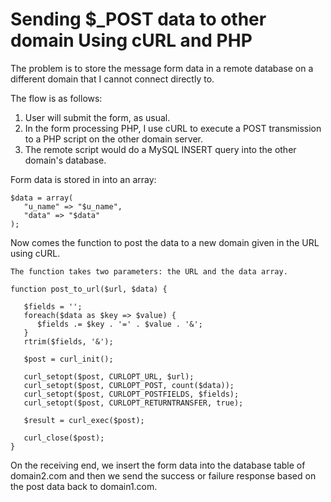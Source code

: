 # Sending $_POST data to other domain Using cURL and PHP

The problem is to store the message form data in a remote database on a different domain that I cannot connect directly to.

The flow is as follows:
1. User will submit the form, as usual.
2. In the form processing PHP, I use cURL to execute a POST transmission to a PHP script on the other domain server.
3. The remote script would do a MySQL INSERT query into the other domain's database.

Form data is stored in into an array:
```
$data = array(
   "u_name" => "$u_name",
   "data" => "$data"
);
```
Now comes the function to post the data to a new domain given in the URL using cURL.
```
The function takes two parameters: the URL and the data array.
```
```
function post_to_url($url, $data) {

   $fields = '';
   foreach($data as $key => $value) { 
      $fields .= $key . '=' . $value . '&'; 
   }
   rtrim($fields, '&');

   $post = curl_init();

   curl_setopt($post, CURLOPT_URL, $url);
   curl_setopt($post, CURLOPT_POST, count($data));
   curl_setopt($post, CURLOPT_POSTFIELDS, $fields);
   curl_setopt($post, CURLOPT_RETURNTRANSFER, true);

   $result = curl_exec($post);

   curl_close($post);
}
```

On the receiving end, we insert the form data into the database table of domain2.com and then we send the success or failure response based on the post data back to domain1.com.

